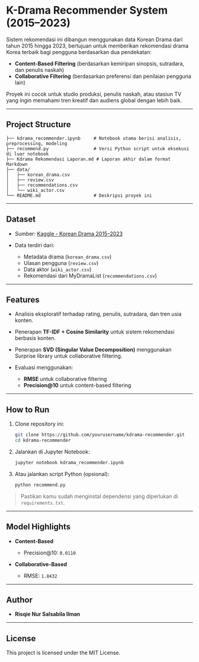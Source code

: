 # K-Drama Recommender System (2015–2023)

Sistem rekomendasi ini dibangun menggunakan data Korean Drama dari tahun 2015 hingga 2023, bertujuan untuk memberikan rekomendasi drama Korea terbaik bagi pengguna berdasarkan dua pendekatan:

* **Content-Based Filtering** (berdasarkan kemiripan sinopsis, sutradara, dan penulis naskah)
* **Collaborative Filtering** (berdasarkan preferensi dan penilaian pengguna lain)

Proyek ini cocok untuk studio produksi, penulis naskah, atau stasiun TV yang ingin memahami tren kreatif dan audiens global dengan lebih baik.

---

## Project Structure

```
├── kdrama_recommender.ipynb     # Notebook utama berisi analisis, preprocessing, modeling
├── recommend.py                 # Versi Python script untuk eksekusi di luar notebook
├── Kdrama Rekomendasi Laporan.md # Laporan akhir dalam format Markdown
├── data/
│   ├── korean_drama.csv
│   ├── review.csv
│   ├── recommendations.csv
│   └── wiki_actor.csv
└── README.md                    # Deskripsi proyek ini
```

---

## Dataset

* Sumber: [Kaggle - Korean Drama 2015–2023](https://www.kaggle.com/datasets/chanoncharuchinda/korean-drama-2015-23-actor-and-reviewmydramalist)
* Data terdiri dari:

  * Metadata drama (`korean_drama.csv`)
  * Ulasan pengguna (`review.csv`)
  * Data aktor (`wiki_actor.csv`)
  * Rekomendasi dari MyDramaList (`recommendations.csv`)

---

## Features

* Analisis eksploratif terhadap rating, penulis, sutradara, dan tren usia konten.
* Penerapan **TF-IDF + Cosine Similarity** untuk sistem rekomendasi berbasis konten.
* Penerapan **SVD (Singular Value Decomposition)** menggunakan Surprise library untuk collaborative filtering.
* Evaluasi menggunakan:

  * **RMSE** untuk collaborative filtering
  * **Precision\@10** untuk content-based filtering

---

## How to Run

1. Clone repository ini:

   ```bash
   git clone https://github.com/yourusername/kdrama-recommender.git
   cd kdrama-recommender
   ```

2. Jalankan di Jupyter Notebook:

   ```bash
   jupyter notebook kdrama_recommender.ipynb
   ```

3. Atau jalankan script Python (opsional):

   ```bash
   python recommend.py
   ```

> Pastikan kamu sudah menginstal dependensi yang diperlukan di `requirements.txt`.

---

## Model Highlights

* **Content-Based**

  * Precision\@10: `0.0110`
* **Collaborative-Based**

  * RMSE: `1.8432`

---

## Author

* **Risqie Nur Salsabila Ilman**
---

## License

This project is licensed under the MIT License.
